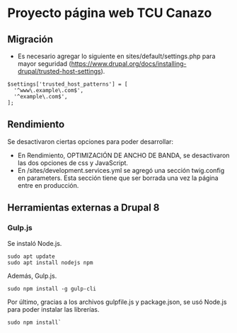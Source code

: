 # Proyecto página web TCU Canazo

## Migración
- Es necesario agregar lo siguiente en sites/default/settings.php para mayor seguridad (https://www.drupal.org/docs/installing-drupal/trusted-host-settings).
```
$settings['trusted_host_patterns'] = [
  '^www\.example\.com$',
  '^example\.com$',
];
```

## Rendimiento
Se desactivaron ciertas opciones para poder desarrollar:
- En Rendimiento, OPTIMIZACIÓN DE ANCHO DE BANDA, se desactivaron las dos opciones de css y JavaScript.
- En /sites/development.services.yml se agregó una sección twig.config en parameters. Esta sección tiene que ser borrada una vez la página entre en producción.

## Herramientas externas a Drupal 8
### Gulp.js
Se instaló Node.js.
```
sudo apt update
sudo apt install nodejs npm
```
Además, Gulp.js.
```
sudo npm install -g gulp-cli
```

Por último, gracias a los archivos gulpfile.js y package.json, se usó Node.js para poder instalar las librerías.
```
sudo npm install`
```
